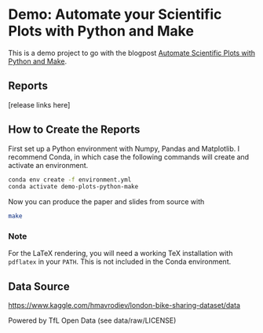 # Demo: Automate your Scientific Plots with Python and Make

This is a demo project to go with the blogpost [Automate Scientific Plots
with Python and Make][bp].

## Reports

[release links here]

## How to Create the Reports 

First set up a Python environment with Numpy, Pandas and Matplotlib. I recommend
Conda, in which case the following commands will create and activate an
environment.

```sh
conda env create -f environment.yml
conda activate demo-plots-python-make
```

Now you can produce the paper and slides from source with

```sh
make
```

### Note

For the LaTeX rendering, you will need a working TeX installation with
`pdflatex` in your `PATH`. This is not included in the Conda environment.

## Data Source

https://www.kaggle.com/hmavrodiev/london-bike-sharing-dataset/data

Powered by TfL Open Data (see data/raw/LICENSE)

[bp]: https://ogden.eu/automate-scientific-plots-with-python-make
